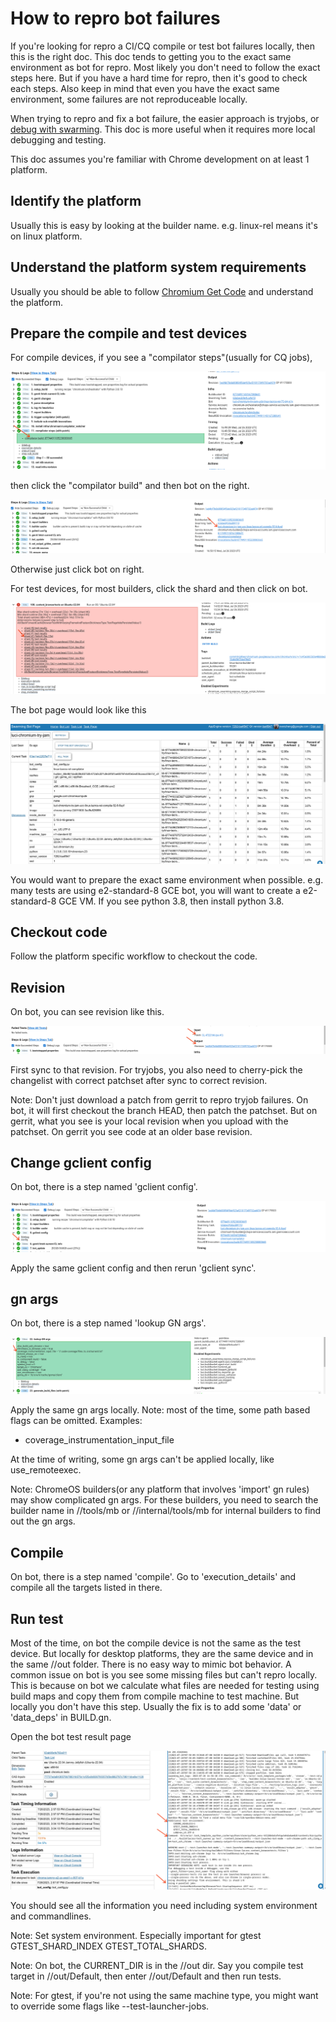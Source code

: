 # How to repro bot failures

If you're looking for repro a CI/CQ compile or test bot failures locally, then
this is the right doc. This doc tends to getting you to the exact same
environment as bot for repro. Most likely you don't need to follow the exact
steps here. But if you have a hard time for repro, then it's good to check each
steps. Also keep in mind that even you have the exact same environment, some
failures are not reproduceable locally.

When trying to repro and fix a bot failure, the easier approach is tryjobs, or
[debug with swarming](../workflow/debugging-with-swarming.md).
This doc is more useful when it requires more local debugging and testing.

This doc assumes you're familiar with Chrome development on at least 1 platform.

## Identify the platform

Usually this is easy by looking at the builder name. e.g. linux-rel means it's
on linux platform.

## Understand the platform system requirements

Usually you should be able to follow
[Chromium Get Code](https://www.chromium.org/developers/how-tos/get-the-code/)
and understand the platform.

## Prepare the compile and test devices

For compile devices, if you see a "compilator steps"(usually for CQ jobs),

![compilator step]

then
click the "compilator build" and then bot on the right.

![bot link]

Otherwise just click bot on right.

For test devices, for most builders, click the shard and then click on bot.

![test shard]

The bot page would look like this

![bot page]

You would want to prepare the exact same environment when possible. e.g.
many tests are using e2-standard-8 GCE bot, you will want to create a
e2-standard-8 GCE VM. If you see python 3.8, then install python 3.8.

## Checkout code

Follow the platform specific workflow to checkout the code.

## Revision

On bot, you can see revision like this.

![revision]

First sync to that revision. For tryjobs, you also need to cherry-pick the
changelist with correct patchset after sync to correct revision.

Note: Don't just download a patch from gerrit to repro tryjob failures.
On bot, it will first checkout the branch HEAD, then patch the patchset.
But on gerrit, what you see is your local revision when you upload with
the patchset. On gerrit you see code at an older base revision.

## Change gclient config
On bot, there is a step named 'gclient config'.

![gclient]

Apply the same gclient config and then rerun 'gclient sync'.

## gn args

On bot, there is a step named 'lookup GN args'.

![gn args]

Apply the same gn args locally.
Note: most of the time, some path based flags can be omitted. Examples:
* coverage_instrumentation_input_file

At the time of writing, some gn args can't be applied locally, like
use_remoteexec.

Note: ChromeOS builders(or any platform that involves 'import' gn rules)
may show complicated gn args. For these builders, you need to search the
builder name in //tools/mb or //internal/tools/mb for internal builders to
find out the gn args.

## Compile

On bot, there is a step named 'compile'. Go to 'execution_details' and compile
all the targets listed in there.

## Run test

Most of the time, on bot the compile device is not the same as the test device.
But locally for desktop platforms, they are the same device and in the same
//out folder. There is no easy way to mimic bot behavior. A common issue on bot
is you see some missing files but can't repro locally. This is because on bot
we calculate what files are needed for testing using build maps and copy them
from compile machine to test machine. But locally you don't have this step.
Usually the fix is to add some 'data' or 'data_deps' in BUILD.gn.

Open the bot test result page

![test page]

You should see all the information you need including system environment and
commandlines.

Note: Set system environment. Especially important for gtest GTEST_SHARD_INDEX
GTEST_TOTAL_SHARDS.

Note: On bot, the CURRENT_DIR is in the //out dir. Say you compile test target
in //out/Default, then enter //out/Default and then run tests.

Note: For gtest, if you're not using the same machine type, you might want to
override some flags like --test-launcher-jobs.

[bot link]: images/bot_repro_bot_link.png
[bot page]: images/bot_repro_bot_page.png
[compilator step]: images/bot_repro_compilator_step.png
[gclient]: images/bot_repro_gclient.png
[gn args]: images/bot_repro_gn_args.png
[revision]: images/bot_repro_revision.png
[test page]: images/bot_repro_test_page.png
[test shard]: images/bot_repro_test_shard.png
